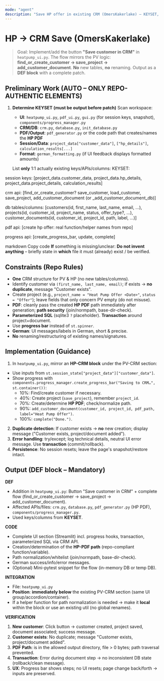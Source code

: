 ```yaml
---
mode: "agent"
description: "Save HP offer in existing CRM (OmersKakerlake) – KEYSET, DEF-Block, Tests"
---
```


# HP → CRM Save (OmersKakerlake)

> Goal: Implement/add the button **"Save customer in CRM"** in `heatpump_ui.py`.
> The flow mirrors the PV logic: **find_or_create_customer → save_project → add_customer_document**.
> **No** new tables, **no** renaming. Output as a **DEF block** with a complete patch.

## Preliminary Work (AUTO – ONLY REPO-AUTHENTIC ELEMENTS)
1) **Determine KEYSET (must be output before patch)**
   Scan workspace:
   - **UI**: `heatpump_ui.py`, `pdf_ui.py`, `gui.py` (for session keys, snapshot), `components/progress_manager.py`
   - **CRM/DB**: `crm.py`, `database.py`, `init_database.py`
   - **PDF/Output**: `pdf_generator.py` or the code path that creates/names the **HP PDF**
   - **Session/Data**: `project_data["customer_data"]`, `["hp_details"]`, `calculation_results[...]`
   - **Format**: `german_formatting.py` (if UI feedback displays formatted amounts)

   List **only** 1:1 actually existing keys/APIs/columns:
KEYSET:

session keys: [project_data.customer_data, project_data.hp_details, project_data.project_details, calculation_results]

crm api: [find_or_create_customer? save_customer, load_customer, save_project, add_customer_document (or _add_customer_document_db)]

db tables/columns: [customers(id, first_name, last_name, email, ...), projects(id, customer_id, project_name, status, offer_type?, ...), customer_documents(id, customer_id, project_id, path, label, ...)]

pdf api: [create hp offer: real function/helper names from repo]

progress api: [create_progress_bar, update, complete]

markdown
Copy code
**If** something is missing/unclear: **Do not invent anything** – briefly state in **which** file it must (already) exist / be verified.

## Constraints (Repo Rules)
- **One** CRM structure for PV & HP (no new tables/columns).
- Identify customer via `(first_name, last_name, email)`; if exists → **no duplicate**, message "Customer exists".
- Create project (e.g., `project_name = "Heat Pump Offer <Date>"`, `status = "Offer"`); leave fields that only concern PV empty (do not misuse).
- **PDF**: cleanly pass the created **HP PDF** path immediately after generation; **path security** (join/normpath, base-dir-check).
- **Parameterized SQL** (sqlite3 `?` placeholder). **Transaction** around project+document.
- Use **progress bar** instead of `st.spinner`.
- **German**: UI messages/labels in German, short & precise.
- **No** renaming/restructuring of existing names/signatures.

## Implementation (Guidance)
1) In `heatpump_ui.py`, mirror an **HP-CRM block** under the PV-CRM section:
- Use inputs from `st.session_state["project_data"]["customer_data"]`.
- Show progress with `components.progress_manager.create_progress_bar("Saving to CRM…", st.container())`:
  - 10%: Find/create customer if necessary.
  - 40%: Create project (`save_project`), remember `project_id`.
  - 70%: Create/determine **HP PDF**; check/normalize path.
  - 90%: `add_customer_document(customer_id, project_id, pdf_path, label="Heat Pump Offer")`.
  - 100%: `complete("Done.")`.
2) **Duplicate detection**: If customer exists → **no** new creation; display message ("Customer exists, project/document added").
3) **Error handling**: try/except; log technical details, neutral UI error message. Use **transaction** (commit/rollback).
4) **Persistence**: No session resets; leave the page's snapshot/restore intact.

## Output (DEF block – Mandatory)
**DEF**
- Addition in `heatpump_ui.py`: Button "Save customer in CRM" + complete flow (find_or_create_customer → save_project → add_customer_document).
- Affected APIs/files: `crm.py`, `database.py`, `pdf_generator.py` (HP PDF), `components/progress_manager.py`.
- Used keys/columns from **KEYSET**.

**CODE**
- Complete UI section (Streamlit) incl. progress hooks, transaction, parameterized SQL via CRM API.
- Creation/determination of the **HP-PDF path** (repo-compliant function/variable).
- Path normalization/whitelist (join/normpath, base-dir-check).
- German success/info/error messages.
- (Optional) Mini-pytest snippet for the flow (in-memory DB or temp DB).

**INTEGRATION**
- File: `heatpump_ui.py`
- **Position**: **immediately below** the existing PV-CRM section (same UI group/accordion/container).
- If a helper function for path normalization is needed → make it **local** within the block or use an existing util (no global renames).

**VERIFICATION**
1) **New customer**: Click button → customer created, project saved, document associated; success message.
2) **Customer exists**: No duplicate; message "Customer exists, project/document added".
3) **PDF Path**: is in the allowed output directory, file > 0 bytes; path traversal prevented.
4) **Transaction**: Error during document step → no inconsistent DB state (rollback/clean message).
5) **UX**: Progress bar shows steps; no UI resets; page change back/forth → inputs are preserved.